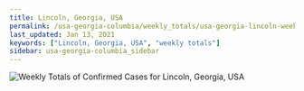 ```yaml
---
title: Lincoln, Georgia, USA
permalink: /usa-georgia-columbia/weekly_totals/usa-georgia-lincoln-weekly_totals.html
last_updated: Jan 13, 2021
keywords: ["Lincoln, Georgia, USA", "weekly totals"]
sidebar: usa-georgia-columbia_sidebar
---
```


![Weekly Totals of Confirmed Cases for Lincoln, Georgia, USA](/covid_tracker/images/graphs/usa-georgia-lincoln-weekly_totals_graph.png)
